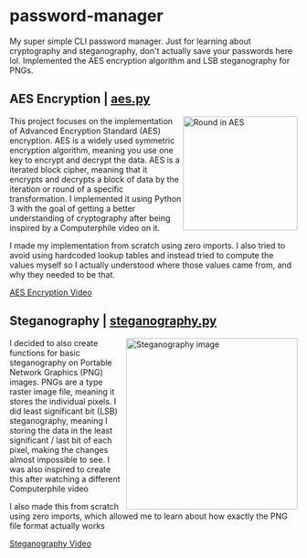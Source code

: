 # password-manager
My super simple CLI password manager. Just for learning about cryptography and steganography, don't actually save your passwords here lol. Implemented the AES encryption algorithm and LSB steganography for PNGs.

## AES Encryption | [aes.py](https://github.com/MichaelLesirge/password-manager/blob/main/aes.py)
<img align="right" alt="Round in AES" src="https://github.com/michael-lesirge/password-manager/assets/100492377/e42e6649-428c-450a-bbca-b60609bf0eac" width = 200>
<p>This project focuses on the implementation of Advanced Encryption Standard (AES) encryption. AES is a widely used symmetric encryption algorithm, meaning you use one key to encrypt and decrypt the data. AES is a iterated block cipher, meaning that it encrypts and decrypts a block of data by the iteration or round of a specific transformation. I implemented it using Python 3 with the goal of getting a better understanding of cryptography after being inspired by a Computerphile video on it.</p>
<p>I made my implementation from scratch using zero imports. I also tried to avoid using hardcoded lookup tables and instead tried to compute the values myself so I actually understood where those values came from, and why they needed to be that.</p>

<a target="_blank" href="https://www.youtube.com/watch?v=O4xNJsjtN6E">AES Encryption Video</a>

## Steganography | [steganography.py](https://github.com/MichaelLesirge/password-manager/blob/main/steganography.py)
<img align="right" alt="Steganography image" src="https://github.com/michael-lesirge/password-manager/assets/100492377/efb4c10e-1c82-4667-b759-b75742ad3ed6" width = 300>
<p>I decided to also create functions for basic steganography on Portable Network Graphics (PNG) images. PNGs are a type raster image file, meaning it stores the individual pixels. I did least significant bit (LSB) steganography, meaning I storing the data in the least significant / last bit of each pixel, making the changes almost impossible to see. I was also inspired to create this after watching a different Computerphile video</p>
<p>I also made this from scratch using zero imports, which allowed me to learn about how exactly the PNG file format actually works</p>

<a target="_blank" href="https://www.youtube.com/watch?v=TWEXCYQKyDc">Steganography Video</a>
